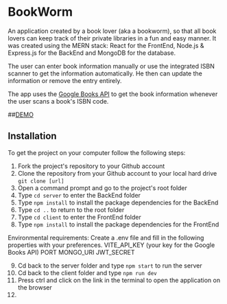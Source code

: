 # BookWorm

An application created by a book lover (aka a bookworm), so that all book lovers can keep track of their private libraries in a fun and easy manner.
It was created using the MERN stack: React for the FrontEnd, Node.js & Express.js for the BackEnd and MongoDB for the database.

The user can enter book information manually or use the integrated ISBN scanner to get the information automatically. He then can update the information or remove the entry entirely.

The app uses the [Google Books API](https://developers.google.com/books) to get the book information whenever the user scans a book's ISBN code.

##[DEMO](https://bookworm-137r.onrender.com/)

## Installation
To get the project on your computer follow the following steps:

1. Fork the project's repository to your Github account
2. Clone the repository from your Github account to your local hard drive `git clone [url]`
3. Open a command prompt and go to the project's root folder
4. Type `cd server` to enter the BackEnd folder
5. Type `npm install` to install the package dependencies for the BackEnd
6. Type `cd ..` to return to the root folder
7. Type `cd client` to enter the FrontEnd folder
8. Type `npm install` to install the package dependencies for the FrontEnd

Environmental requirements: 
Create a .env file and fill in the following properties with your preferences.
    VITE_API_KEY (your key for the Google Books API)
    PORT
    MONGO_URI
    JWT_SECRET

9. Cd back to the server folder and type `npm start` to run the server
10. Cd back to the client folder and type `npm run dev`
11. Press ctrl and click on the link in the terminal to open the application on the browser
12. 
